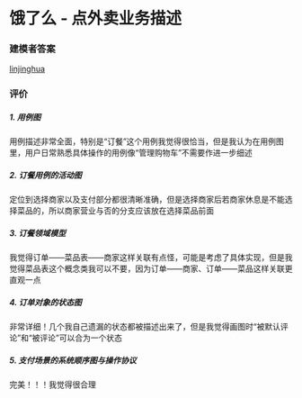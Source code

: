 # 饿了么 - 点外卖业务描述

### 建模者答案
[linjinghua](https://linjinghua.github.io/modeling-exercises/)

### 评价

##### 1. 用例图
用例描述非常全面，特别是“订餐”这个用例我觉得很恰当，但是我认为在用例图里，用户日常熟悉具体操作的用例像“管理购物车”不需要作进一步细述

##### 2. 订餐用例的活动图
定位到选择商家以及支付部分都很清晰准确，但是选择商家后若商家休息是不能选择菜品的，所以商家营业与否的分支应该放在选择菜品前面

##### 3. 订餐领域模型
我觉得订单——菜品表——商家这样关联有点怪，可能是考虑了具体实现，但是我觉得菜品表这个概念类我可以不要，因为订单——商家、订单——菜品这样关联更直观一点

##### 4. 订单对象的状态图
非常详细！几个我自己遗漏的状态都被描述出来了，但是我觉得画图时“被默认评论”和“被评论”可以合为一个状态

##### 5. 支付场景的系统顺序图与操作协议
完美！！！我觉得很合理
